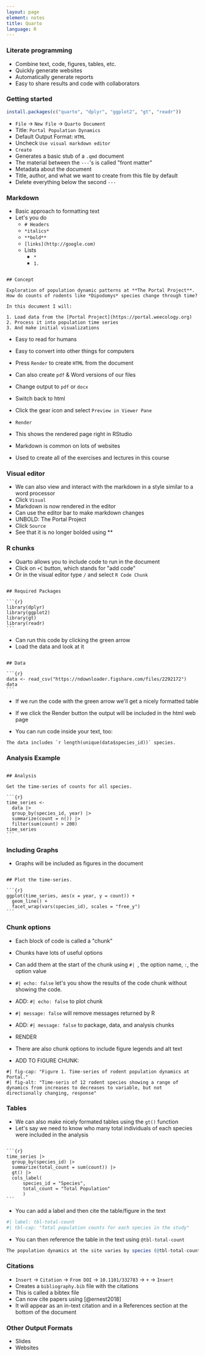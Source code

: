 ```yaml
---
layout: page
element: notes
title: Quarto
language: R
---
```


### Literate programming

* Combine text, code, figures, tables, etc.
* Quickly generate websites
* Automatically generate reports
* Easy to share results and code with collaborators

### Getting started

```r
install.packages(c("quarto", "dplyr", "ggplot2", "gt", "readr"))
```

* `File` -> `New File` -> `Quarto Document`
* Title: `Portal Population Dynamics`
* Default Output Format: `HTML`
* Uncheck `Use visual markdown editor`
* `Create`
* Generates a basic stub of a `.qmd` document
* The material between the `---`'s is called "front matter"
* Metadata about the document
* Title, author, and what we want to create from this file by default
* Delete everything below the second `---`

### Markdown

* Basic approach to formatting text
* Let's you do
    * `# Headers`
    * `*italics*`
    * `**bold**`
    * `[links](http://google.com)`
    * Lists
        * `*`
        * `1.`

<pre><code>
## Concept

Exploration of population dynamic patterns at **The Portal Project**.
How do counts of rodents like *Dipodomys* species change through time?

In this document I will:

1. Load data from the [Portal Project](https://portal.weecology.org)
2. Process it into population time series
3. And make initial visualizations
</code></pre>

* Easy to read for humans
* Easy to convert into other things for computers

* Press `Render` to create `HTML` from the document
* Can also create `pdf` & Word versions of our files
* Change output to `pdf` or `docx`

* Switch back to html
* Click the gear icon and select `Preview in Viewer Pane`
* `Render`
* This shows the rendered page right in RStudio

* Markdown is common on lots of websites
* Used to create all of the exercises and lectures in this course

### Visual editor

* We can also view and interact with the markdown in a style similar to a word processor
* Click `Visual`
* Markdown is now rendered in the editor
* Can use the editor bar to make markdown changes
* UNBOLD: The Portal Project
* Click `Source`
* See that it is no longer bolded using **

### R chunks 

* Quarto allows you to include code to run in the document
* Click on `+C` button, which stands for "add code"
* Or in the visual editor type `/` and select `R Code Chunk`

<pre><code>
## Required Packages

```{r}
library(dplyr)
library(ggplot2)
library(gt)
library(readr)
```
</code></pre>

* Can run this code by clicking the green arrow
* Load the data and look at it

<pre><code>
## Data

```{r}
data <- read_csv("https://ndownloader.figshare.com/files/2292172")
data
```
</code></pre>

* If we run the code with the green arrow we'll get a nicely formatted table
* If we click the Render button the output will be included in the html web page

* You can run code inside your text, too:

```
The data includes `r length(unique(data$species_id))` species.
```

### Analysis Example

<pre><code>
## Analysis

Get the time-series of counts for all species.
          
```{r}
time_series <-
  data |>
  group_by(species_id, year) |>
  summarize(count = n()) |>
  filter(sum(count) > 200)
time_series
```
</code></pre>

### Including Graphs

* Graphs will be included as figures in the document

<pre><code>
## Plot the time-series.

```{r}
ggplot(time_series, aes(x = year, y = count)) +
  geom_line() +
  facet_wrap(vars(species_id), scales = "free_y")
```
</code></pre>

### Chunk options

* Each block of code is called a "chunk"
* Chunks have lots of useful options
* Can add them at the start of the chunk using `#| `, the option name, `:`, the option value
* `#| echo: false` let's you show the results of the code chunk without showing the code.
* ADD: `#| echo: false` to plot chunk
* `#| message: false` will remove messages returned by R
* ADD: `#| message: false` to package, data, and analysis chunks
* RENDER

* There are also chunk options to include figure legends and alt text
* ADD TO FIGURE CHUNK:

```
#| fig-cap: "Figure 1. Time-series of rodent population dynamics at Portal."
#| fig-alt: "Time-seris of 12 rodent species showing a range of dynamics from increases to decreases to variable, but not directionally changing, response"
```

### Tables

* We can also make nicely formated tables using the `gt()` function
* Let's say we need to know who many total individuals of each species were included in the analysis

<pre><code>
```{r}
time_series |>
  group_by(species_id) |>
  summarize(total_count = sum(count)) |>
  gt() |>
  cols_label(
      species_id = "Species",
      total_count = "Total Population"
      )
```
</code></pre>

* You can add a label and then cite the table/figure in the text

```r
#| label: tbl-total-count
#| tbl-cap: "Total population counts for each species in the study"
```

* You can then reference the table in the text using `@tbl-total-count`

```r
The population dynamics at the site varies by species (@tbl-total-count).
```

### Citations


* `Insert` -> `Citation` -> `From DOI` -> `10.1101/332783` -> `+` -> `Insert`
* Creates a `bibliography.bib` file with the citations
* This is called a bibtex file
* Can now cite papers using [@ernest2018]
* It will appear as an in-text citation and in a References section at the bottom of the document

### Other Output Formats

* Slides
* Websites
